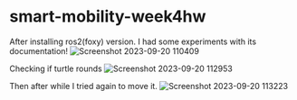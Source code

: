 # smart-mobility-week4hw
After installing ros2(foxy) version.
I had some experiments with its documentation!
![Screenshot 2023-09-20 110409](https://github.com/tim-fihost/smart-mobility-week4hw/assets/92898560/57a5a8bc-ea11-4f47-b95c-454189956946)

Checking if turtle rounds
![Screenshot 2023-09-20 112953](https://github.com/tim-fihost/smart-mobility-week4hw/assets/92898560/3d0fd52c-60f9-40f4-b456-36b06a636016)

Then after while I tried again to move it.
![Screenshot 2023-09-20 113223](https://github.com/tim-fihost/smart-mobility-week4hw/assets/92898560/4cd10688-4ac5-4836-ab0b-5af388f2439c)
